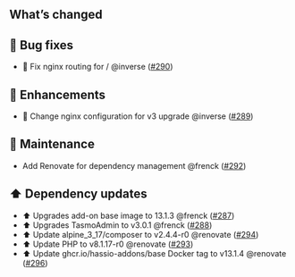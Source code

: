 ## What’s changed

## 🐛 Bug fixes

- 🐛 Fix nginx routing for / @inverse ([#290](https://github.com/hassio-addons/addon-tasmoadmin/pull/290))

## 🚀 Enhancements

- 🔨 Change nginx configuration for v3 upgrade @inverse ([#289](https://github.com/hassio-addons/addon-tasmoadmin/pull/289))

## 🧰 Maintenance

- Add Renovate for dependency management @frenck ([#292](https://github.com/hassio-addons/addon-tasmoadmin/pull/292))

## ⬆️ Dependency updates

- ⬆️ Upgrades add-on base image to 13.1.3 @frenck ([#287](https://github.com/hassio-addons/addon-tasmoadmin/pull/287))
- ⬆️ Upgrades TasmoAdmin to v3.0.1 @frenck ([#288](https://github.com/hassio-addons/addon-tasmoadmin/pull/288))
- ⬆️ Update alpine_3_17/composer to v2.4.4-r0 @renovate ([#294](https://github.com/hassio-addons/addon-tasmoadmin/pull/294))
- ⬆️ Update PHP to v8.1.17-r0 @renovate ([#293](https://github.com/hassio-addons/addon-tasmoadmin/pull/293))
- ⬆️ Update ghcr.io/hassio-addons/base Docker tag to v13.1.4 @renovate ([#296](https://github.com/hassio-addons/addon-tasmoadmin/pull/296))
